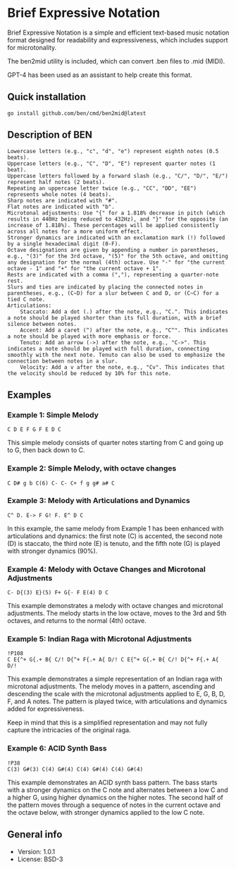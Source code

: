 # Brief Expressive Notation

Brief Expressive Notation is a simple and efficient text-based music notation format designed for readability and expressiveness, which includes support for microtonality.

The ben2mid utility is included, which can convert .ben files to .mid (MIDI).

GPT-4 has been used as an assistant to help create this format.

## Quick installation

    go install github.com/ben/cmd/ben2mid@latest

## Description of BEN

    Lowercase letters (e.g., "c", "d", "e") represent eighth notes (0.5 beats).
    Uppercase letters (e.g., "C", "D", "E") represent quarter notes (1 beat).
    Uppercase letters followed by a forward slash (e.g., "C/", "D/", "E/") represent half notes (2 beats).
    Repeating an uppercase letter twice (e.g., "CC", "DD", "EE") represents whole notes (4 beats).
    Sharp notes are indicated with "#".
    Flat notes are indicated with "b".
    Microtonal adjustments: Use "{" for a 1.818% decrease in pitch (which results in 440Hz being reduced to 432Hz), and "}" for the opposite (an increase of 1.818%). These percentages will be applied consistently across all notes for a more uniform effect.
    Stronger dynamics are indicated with an exclamation mark (!) followed by a single hexadecimal digit (0-F).
    Octave designations are given by appending a number in parentheses, e.g., "(3)" for the 3rd octave, "(5)" for the 5th octave, and omitting any designation for the normal (4th) octave. Use "-" for "the current octave - 1" and "+" for "the current octave + 1".
    Rests are indicated with a comma (","), representing a quarter-note rest.
    Slurs and ties are indicated by placing the connected notes in parentheses, e.g., (C~D) for a slur between C and D, or (C~C) for a tied C note.
    Articulations:
        Staccato: Add a dot (.) after the note, e.g., "C.". This indicates a note should be played shorter than its full duration, with a brief silence between notes.
        Accent: Add a caret (^) after the note, e.g., "C^". This indicates a note should be played with more emphasis or force.
        Tenuto: Add an arrow (->) after the note, e.g., "C->". This indicates a note should be played with full duration, connecting smoothly with the next note. Tenuto can also be used to emphasize the connection between notes in a slur.
        Velocity: Add a v after the note, e.g., "Cv". This indicates that the velocity should be reduced by 10% for this note.

## Examples

### Example 1: Simple Melody

    C D E F G F E D C

This simple melody consists of quarter notes starting from C and going up to G, then back down to C.

### Example 2: Simple Melody, with octave changes

    C D# g b C(6) C- C- C+ f g g# a# C

### Example 3: Melody with Articulations and Dynamics

    C^ D. E-> F G! F. E^ D C

In this example, the same melody from Example 1 has been enhanced with articulations and dynamics: the first note (C) is accented, the second note (D) is staccato, the third note (E) is tenuto, and the fifth note (G) is played with stronger dynamics (90%).

### Example 4: Melody with Octave Changes and Microtonal Adjustments

    C- D{(3) E}(5) F+ G{- F E(4) D C

This example demonstrates a melody with octave changes and microtonal adjustments. The melody starts in the low octave, moves to the 3rd and 5th octaves, and returns to the normal (4th) octave.

### Example 5: Indian Raga with Microtonal Adjustments

    !P108
    C E{^+ G{.+ B{ C/! D{^+ F{.+ A{ D/! C E{^+ G{.+ B{ C/! D{^+ F{.+ A{ D/!

This example demonstrates a simple representation of an Indian raga with microtonal adjustments. The melody moves in a pattern, ascending and descending the scale with the microtonal adjustments applied to E, G, B, D, F, and A notes. The pattern is played twice, with articulations and dynamics added for expressiveness.

Keep in mind that this is a simplified representation and may not fully capture the intricacies of the original raga.

### Example 6: ACID Synth Bass

    !P38
    C(3) G#(3) C(4) G#(4) C(4) G#(4) C(4) G#(4)

This example demonstrates an ACID synth bass pattern. The bass starts with a stronger dynamics on the C note and alternates between a low C and a higher G, using higher dynamics on the higher notes. The second half of the pattern moves through a sequence of notes in the current octave and the octave below, with stronger dynamics applied to the low C note.

## General info

* Version: 1.0.1
* License: BSD-3
